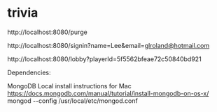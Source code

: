 # trivia

http://localhost:8080/purge

http://localhost:8080/signin?name=Lee&email=glroland@hotmail.com

http://localhost:8080/lobby?playerId=5f5562bfeae72c50840bd921




Dependencies:

MongoDB
Local install instructions for Mac
https://docs.mongodb.com/manual/tutorial/install-mongodb-on-os-x/
mongod --config /usr/local/etc/mongod.conf
